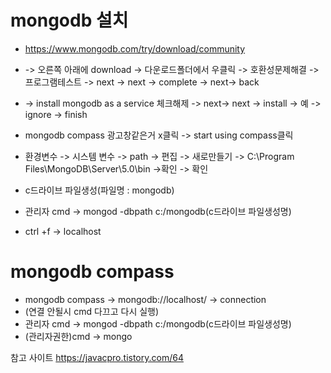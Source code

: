 # mongodb 설치
 - https://www.mongodb.com/try/download/community  
 - -> 오른쪽 아래에 download -> 다운로드폴더에서 우클릭 -> 호환성문제해결 -> 프로그램테스트 -> next -> next -> complete -> next-> back
 - -> install mongodb as a service 체크해제 -> next-> next -> install -> 예 -> ignore -> finish
 - mongodb compass 광고창같은거 x클릭 -> start using compass클릭 

 - 환경변수 -> 시스템 변수 -> path -> 편집 -> 새로만들기 -> C:\Program Files\MongoDB\Server\5.0\bin ->확인 -> 확인

  - c드라이브 파일생성(파일명 : mongodb)
  - 관리자 cmd -> mongod -dbpath c:/mongodb(c드라이브 파일생성명)
  - ctrl +f -> localhost


# mongodb compass
  - mongodb compass -> mongodb://localhost/ -> connection
  - (연결 안될시 cmd 다끄고 다시 실행)
  - 관리자 cmd -> mongod -dbpath c:/mongodb(c드라이브 파일생성명)
  - (관리자권한)cmd -> mongo



참고 사이트
https://javacpro.tistory.com/64
